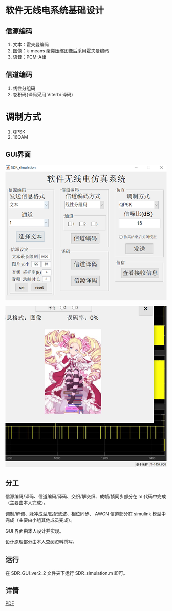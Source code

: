 # 软件无线电系统基础设计

## 信源编码

1. 文本：霍夫曼编码
2. 图像：k-means 聚类压缩图像后采用霍夫曼编码
3. 语音：PCM-A律

## 信道编码

1. 线性分组码
2. 卷积码(译码采用 Viterbi 译码)

# 调制方式

1. QPSK
2. 16QAM

## GUI界面

![](SDR_GUI_ver2_2/data/gui.png)

![](SDR_GUI_ver2_2/data/test.png)

## 分工

信源编码/译码、信道编码/译码、交织/解交织、成帧/帧同步部分在 m 代码中完成（主要由本人完成）。

调制/解调、脉冲成型/匹配滤波、相位同步、 AWGN 信道部分在 simulink 模型中完成（主要由小组其他成员完成）。

GUI 界面由本人设计并实现。

设计原理部分由本人查阅资料撰写。

## 运行

在 SDR_GUI_ver2_2 文件夹下运行 SDR_simulation.m 即可。

## 详情

[PDF](设计报告.pdf)

